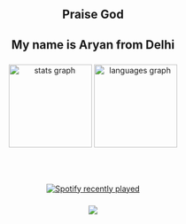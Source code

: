 

<h2 align="center">Praise God</h2>

###

<h2 align="center">My name is Aryan from Delhi</h2>

###

<div align="center">
  <img src="https://github-readme-stats.vercel.app/api?username=hola-aryan&hide_title=false&hide_rank=false&show_icons=true&include_all_commits=true&count_private=true&disable_animations=false&theme=dracula&locale=en&hide_border=false" height="150" alt="stats graph"  />
  <img src="https://github-readme-stats.vercel.app/api/top-langs?username=hola-aryan&locale=en&hide_title=false&layout=compact&card_width=320&langs_count=5&theme=dracula&hide_border=false" height="150" alt="languages graph"  />
</div>

###

<br clear="both">

###

<div align="center">
  <a href="https://open.spotify.com/user/zrja4jm55ha6x72cypaafm6xc">
    <img src="https://spotify-recently-played-readme.vercel.app/api?user=zrja4jm55ha6x72cypaafm6xc&count=5&unique=true" alt="Spotify recently played"  />
  </a>
</div>

###

<div align="center">
  <img src="https://profile-counter.glitch.me/hola-aryan/count.svg?"  />
</div>

###
